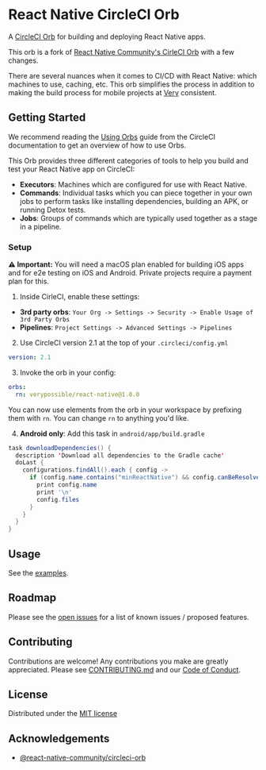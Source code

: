 # React Native CircleCI Orb

A [CircleCI Orb](https://circleci.com/orbs/) for building and deploying React Native apps.

This orb is a fork of [React Native Community's CirleCI Orb](https://github.com/react-native-community/react-native-circleci-orb.git) with a few changes.

There are several nuances when it comes to CI/CD with React Native: which machines to use, caching, etc. This orb simplifies the process in addition to making the build process for mobile projects at [Very](https://verypossible.com) consistent.

## Getting Started

We recommend reading the [Using Orbs](https://circleci.com/docs/2.0/using-orbs/) guide from the CircleCI documentation to get an overview of how to use Orbs.

This Orb provides three different categories of tools to help you build and test your React Native app on CircleCI:

- **Executors**: Machines which are configured for use with React Native.
- **Commands**: Individual tasks which you can piece together in your own jobs to perform tasks like installing dependencies, building an APK, or running Detox tests.
- **Jobs**: Groups of commands which are typically used together as a stage in a pipeline.

### Setup

**⚠️ Important:** You will need a macOS plan enabled for building iOS apps and for e2e testing on iOS and Android. Private projects require a payment plan for this.

1. Inside CirleCI, enable these settings:

- **3rd party orbs**: `Your Org -> Settings -> Security -> Enable Usage of 3rd Party Orbs`
- **Pipelines**: `Project Settings -> Advanced Settings -> Pipelines`

2. Use CircleCI version 2.1 at the top of your `.circleci/config.yml`

```yml
version: 2.1
```

3. Invoke the orb in your config:

```yml
orbs:
  rn: verypossible/react-native@1.0.0
```

You can now use elements from the orb in your workspace by prefixing them with `rn`. You can change `rn` to anything you'd like.

4. **Android only**: Add this task in `android/app/build.gradle`

```java
task downloadDependencies() {
  description 'Download all dependencies to the Gradle cache'
  doLast {
    configurations.findAll().each { config ->
      if (config.name.contains("minReactNative") && config.canBeResolved) {
        print config.name
        print '\n'
        config.files
      }
    }
  }
}
```

## Usage

See the [examples](./examples).

## Roadmap

Please see the [open issues](https://github.com/verypossible-labs/rn-circleci-orb/issues) for a list of known issues / proposed features.

## Contributing

Contributions are welcome! Any contributions you make are greatly appreciated. Please see [CONTRIBUTING.md](./CONTRIBUTING.md) and our [Code of Conduct](./CODE_OF_CONDUCT.md).

## License

Distributed under the [MIT license](https://github.com/verypossible-labs/rn-circleci-orb/blob/master/LICENSE)

## Acknowledgements

- [@react-native-community/circleci-orb](https://github.com/react-native-community/react-native-circleci-orb.git)
